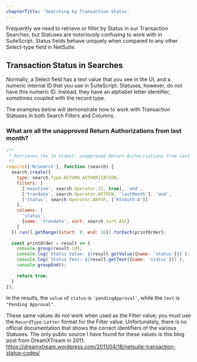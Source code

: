 ```yaml
---
chapterTitle: 'Searching by Transaction Status'
---
```


Frequently we need to retrieve or filter by Status in our Transaction Searches, but Statuses are notoriously 
confusing to work with in SuiteScript. Status fields behave uniquely when compared to any other Select-type field in 
NetSuite.

## Transaction Status in Searches

Normally, a Select field has a text value that you see in the UI, and a numeric internal ID that you use in 
SuiteScript. Statuses, however, do not have this numeric ID. Instead, they have an alphabet letter identifier, 
sometimes coupled with the record type.

The examples below will demonstrate how to work with Transaction Statuses in both Search Filters and Columns.

### What are all the unapproved Return Authorizations from last month?

```javascript
/**
 * Retrieves the 10 oldest, unapproved Return Authorizations from last month
 */
require(['N/search'], function (search) {
  search.create({
    type: search.Type.RETURN_AUTHORIZATION,
    filters: [
      ['mainline', search.Operator.IS, true], 'and',
      ['trandate', search.Operator.WITHIN, 'lastMonth'], 'and',
      ['status', search.Operator.ANYOF, ['RtnAuth:A']]
    ],
    columns: [
      'status',
      {name: 'trandate', sort: search.Sort.ASC}
    ]
  }).run().getRange({start: 0, end: 10}).forEach(printOrder);
  
  const printOrder = result => {
    console.group(result.id);
    console.log(`Status Value: ${result.getValue({name: 'status'})}`);
    console.log(`Status Text: ${result.getText({name: 'status'})}`);
    console.groupEnd();
    
    return true;
  }
});
```

In the results, the `value` of `status` is `'pendingApproval'`, while the `text` is `"Pending Approval"`.

These same values do not work when used as the Filter value; you must use the `RecordType:Letter` format for the 
Filter value. Unfortunately, there is no official documentation that shows the correct identifiers of the various 
Statuses. The only public source I have found for these values is this blog post from DreamXTream in 2011:
https://dreamxtream.wordpress.com/2011/04/18/netsuite-transaction-status-codes/
